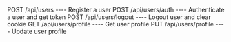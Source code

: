 POST /api/users ---- Register a user
POST /api/users/auth ---- Authenticate a user and get token
POST /api/users/logout ---- Logout user and clear cookie
GET /api/users/profile ---- Get user profile
PUT /api/users/profile ---- Update user profile
